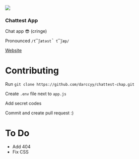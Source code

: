 # <image src="public/svg/name.svg">
### Chattest App

Chat app 😎 (cringe)

Pronounced `/t͡ʃætəst̚ t͡ʃæp/`

[Website](https://chattest-chop.herokuapp.com)

# Contributing

Run `git clone https://github.com/darccyy/chattest-chap.git`

Create `.env` file next to `app.js`

Add secret codes

Commit and create pull request :)

# To Do

- Add 404
- Fix CSS